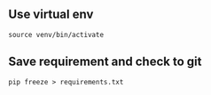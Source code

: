 ## Use virtual env
`source venv/bin/activate`

## Save requirement and check to git
`pip freeze > requirements.txt`
